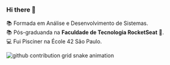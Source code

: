 ### Hi there 👋
 :books: Formada em Análise e Desenvolvimento de Sistemas.<br>
 :books: Pós-graduanda na <strong>Faculdade de Tecnologia RocketSeat</strong> 	&#128156;.<br>
 :computer: Fui Pisciner na École 42 São Paulo.<br>

<picture>
  <source media="(prefers-color-scheme: dark)" srcset="https://raw.githubusercontent.com/NathaliaMend/NathaliaMend/output/github-contribution-grid-snake-dark.svg">
  <source media="(prefers-color-scheme: light)" srcset="https://raw.githubusercontent.com/NathaliaMend/NathaliaMend/output/github-contribution-grid-snake.svg">
  <img alt="github contribution grid snake animation" src="https://raw.githubusercontent.com/NathaliaMend/NathaliaMend/github-contribution-grid-snake.svg">
</picture>
